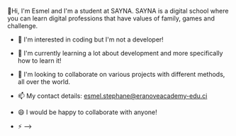 👋Hi, I'm Esmel and I'm a student at SAYNA.
      SAYNA is a digital school where you can learn digital professions that have values of family, games and challenge.
- 🔭 I'm interested in coding but I'm not a developer!
- 🌱 I'm currently learning a lot about development and more specifically how to learn it!
- 👯 I'm looking to collaborate on various projects with different methods, all over the world.

- 📫 My contact details: esmel.stephane@eranoveacademy-edu.ci
- 😄 I would be happy to collaborate with anyone!
- ⚡ 
-->
